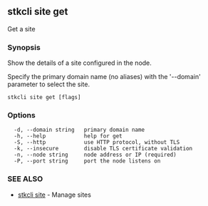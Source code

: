 ## stkcli site get

Get a site

### Synopsis

Show the details of a site configured in the node.

Specify the primary domain name (no aliases) with the '--domain' parameter to select the site.


```
stkcli site get [flags]
```

### Options

```
  -d, --domain string   primary domain name
  -h, --help            help for get
  -S, --http            use HTTP protocol, without TLS
  -k, --insecure        disable TLS certificate validation
  -n, --node string     node address or IP (required)
  -P, --port string     port the node listens on
```

### SEE ALSO

* [stkcli site](stkcli_site.md)	 - Manage sites

